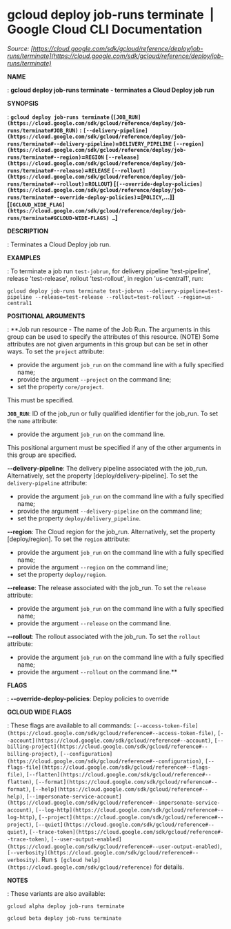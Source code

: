 # gcloud deploy job-runs terminate  |  Google Cloud CLI Documentation

*Source: [https://cloud.google.com/sdk/gcloud/reference/deploy/job-runs/terminate](https://cloud.google.com/sdk/gcloud/reference/deploy/job-runs/terminate)*

**NAME**

: **gcloud deploy job-runs terminate - terminates a Cloud Deploy job run**

**SYNOPSIS**

: **`gcloud deploy job-runs terminate` (`[JOB_RUN](https://cloud.google.com/sdk/gcloud/reference/deploy/job-runs/terminate#JOB_RUN)` : `[--delivery-pipeline](https://cloud.google.com/sdk/gcloud/reference/deploy/job-runs/terminate#--delivery-pipeline)`=`DELIVERY_PIPELINE` `[--region](https://cloud.google.com/sdk/gcloud/reference/deploy/job-runs/terminate#--region)`=`REGION` `[--release](https://cloud.google.com/sdk/gcloud/reference/deploy/job-runs/terminate#--release)`=`RELEASE` `[--rollout](https://cloud.google.com/sdk/gcloud/reference/deploy/job-runs/terminate#--rollout)`=`ROLLOUT`) [`[--override-deploy-policies](https://cloud.google.com/sdk/gcloud/reference/deploy/job-runs/terminate#--override-deploy-policies)`=[`POLICY`,…]] [`[GCLOUD_WIDE_FLAG](https://cloud.google.com/sdk/gcloud/reference/deploy/job-runs/terminate#GCLOUD-WIDE-FLAGS) …`]**

**DESCRIPTION**

: Terminates a Cloud Deploy job run.

**EXAMPLES**

: To terminate a job run `test-jobrun`, for delivery pipeline
'test-pipeline', release 'test-release', rollout 'test-rollout', in region
'us-central1', run:

```
gcloud deploy job-runs terminate test-jobrun --delivery-pipeline=test-pipeline --release=test-release --rollout=test-rollout --region=us-central1
```

**POSITIONAL ARGUMENTS**

: **Job run resource - The name of the Job Run. The arguments in this group can be
used to specify the attributes of this resource. (NOTE) Some attributes are not
given arguments in this group but can be set in other ways.
To set the `project` attribute:

- provide the argument `job_run` on the command line with a fully
specified name;
- provide the argument `--project` on the command line;
- set the property `core/project`.

This must be specified.

**`JOB_RUN`**:
ID of the job_run or fully qualified identifier for the job_run.
To set the `name` attribute:

- provide the argument `job_run` on the command line.

This positional argument must be specified if any of the other arguments in this
group are specified.

**--delivery-pipeline**:
The delivery pipeline associated with the job_run. Alternatively, set the
property [deploy/delivery-pipeline].
To set the `delivery-pipeline` attribute:

- provide the argument `job_run` on the command line with a fully
specified name;
- provide the argument `--delivery-pipeline` on the command line;
- set the property `deploy/delivery_pipeline`.

**--region**:
The Cloud region for the job_run. Alternatively, set the property
[deploy/region].
To set the `region` attribute:

- provide the argument `job_run` on the command line with a fully
specified name;
- provide the argument `--region` on the command line;
- set the property `deploy/region`.

**--release**:
The release associated with the job_run.
To set the `release` attribute:

- provide the argument `job_run` on the command line with a fully
specified name;
- provide the argument `--release` on the command line.

**--rollout**:
The rollout associated with the job_run.
To set the `rollout` attribute:

- provide the argument `job_run` on the command line with a fully
specified name;
- provide the argument `--rollout` on the command line.**

**FLAGS**

: **--override-deploy-policies**:
Deploy policies to override

**GCLOUD WIDE FLAGS**

: These flags are available to all commands: `[--access-token-file](https://cloud.google.com/sdk/gcloud/reference#--access-token-file)`,
`[--account](https://cloud.google.com/sdk/gcloud/reference#--account)`, `[--billing-project](https://cloud.google.com/sdk/gcloud/reference#--billing-project)`,
`[--configuration](https://cloud.google.com/sdk/gcloud/reference#--configuration)`,
`[--flags-file](https://cloud.google.com/sdk/gcloud/reference#--flags-file)`,
`[--flatten](https://cloud.google.com/sdk/gcloud/reference#--flatten)`, `[--format](https://cloud.google.com/sdk/gcloud/reference#--format)`, `[--help](https://cloud.google.com/sdk/gcloud/reference#--help)`, `[--impersonate-service-account](https://cloud.google.com/sdk/gcloud/reference#--impersonate-service-account)`,
`[--log-http](https://cloud.google.com/sdk/gcloud/reference#--log-http)`,
`[--project](https://cloud.google.com/sdk/gcloud/reference#--project)`, `[--quiet](https://cloud.google.com/sdk/gcloud/reference#--quiet)`, `[--trace-token](https://cloud.google.com/sdk/gcloud/reference#--trace-token)`, `[--user-output-enabled](https://cloud.google.com/sdk/gcloud/reference#--user-output-enabled)`,
`[--verbosity](https://cloud.google.com/sdk/gcloud/reference#--verbosity)`.
Run `$ [gcloud help](https://cloud.google.com/sdk/gcloud/reference)` for details.

**NOTES**

: These variants are also available:

```
gcloud alpha deploy job-runs terminate
```

```
gcloud beta deploy job-runs terminate
```
